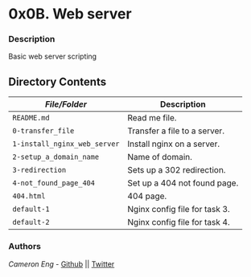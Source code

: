 # 0x0B. Web server
### Description
Basic web server scripting

## Directory Contents

|   ***File/Folder***    |  **Description**                       |
|---------------|---------------------------------------|
| `README.md` |  Read me file. |
| `0-transfer_file` | Transfer a file to a server. |
| `1-install_nginx_web_server` | Install nginx on a server. |
| `2-setup_a_domain_name` | Name of domain. |
| `3-redirection` | Sets up a 302 redirection. |
| `4-not_found_page_404` | Set up a 404 not found page. |
| `404.html` | 404 page. |
| `default-1` | Nginx config file for task 3. |
| `default-2` | Nginx config file for task 4. |

### Authors
*Cameron Eng* - [Github](https://github.com/c_eng/) || [Twitter](https://twitter.com/c33Eng)
